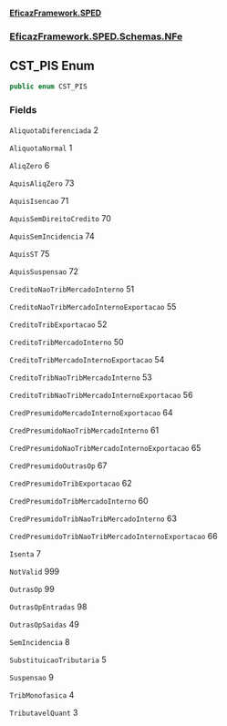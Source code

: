 #### [EficazFramework.SPED](EficazFrameworkSPED.md 'EficazFramework SPED')
### [EficazFramework.SPED.Schemas.NFe](EficazFramework.SPED.Schemas.NFe.md 'EficazFramework.SPED.Schemas.NFe')

## CST_PIS Enum

```csharp
public enum CST_PIS
```
### Fields

<a name='EficazFramework.SPED.Schemas.NFe.CST_PIS.AliquotaDiferenciada'></a>

`AliquotaDiferenciada` 2

<a name='EficazFramework.SPED.Schemas.NFe.CST_PIS.AliquotaNormal'></a>

`AliquotaNormal` 1

<a name='EficazFramework.SPED.Schemas.NFe.CST_PIS.AliqZero'></a>

`AliqZero` 6

<a name='EficazFramework.SPED.Schemas.NFe.CST_PIS.AquisAliqZero'></a>

`AquisAliqZero` 73

<a name='EficazFramework.SPED.Schemas.NFe.CST_PIS.AquisIsencao'></a>

`AquisIsencao` 71

<a name='EficazFramework.SPED.Schemas.NFe.CST_PIS.AquisSemDireitoCredito'></a>

`AquisSemDireitoCredito` 70

<a name='EficazFramework.SPED.Schemas.NFe.CST_PIS.AquisSemIncidencia'></a>

`AquisSemIncidencia` 74

<a name='EficazFramework.SPED.Schemas.NFe.CST_PIS.AquisST'></a>

`AquisST` 75

<a name='EficazFramework.SPED.Schemas.NFe.CST_PIS.AquisSuspensao'></a>

`AquisSuspensao` 72

<a name='EficazFramework.SPED.Schemas.NFe.CST_PIS.CreditoNaoTribMercadoInterno'></a>

`CreditoNaoTribMercadoInterno` 51

<a name='EficazFramework.SPED.Schemas.NFe.CST_PIS.CreditoNaoTribMercadoInternoExportacao'></a>

`CreditoNaoTribMercadoInternoExportacao` 55

<a name='EficazFramework.SPED.Schemas.NFe.CST_PIS.CreditoTribExportacao'></a>

`CreditoTribExportacao` 52

<a name='EficazFramework.SPED.Schemas.NFe.CST_PIS.CreditoTribMercadoInterno'></a>

`CreditoTribMercadoInterno` 50

<a name='EficazFramework.SPED.Schemas.NFe.CST_PIS.CreditoTribMercadoInternoExportacao'></a>

`CreditoTribMercadoInternoExportacao` 54

<a name='EficazFramework.SPED.Schemas.NFe.CST_PIS.CreditoTribNaoTribMercadoInterno'></a>

`CreditoTribNaoTribMercadoInterno` 53

<a name='EficazFramework.SPED.Schemas.NFe.CST_PIS.CreditoTribNaoTribMercadoInternoExportacao'></a>

`CreditoTribNaoTribMercadoInternoExportacao` 56

<a name='EficazFramework.SPED.Schemas.NFe.CST_PIS.CredPresumidoMercadoInternoExportacao'></a>

`CredPresumidoMercadoInternoExportacao` 64

<a name='EficazFramework.SPED.Schemas.NFe.CST_PIS.CredPresumidoNaoTribMercadoInterno'></a>

`CredPresumidoNaoTribMercadoInterno` 61

<a name='EficazFramework.SPED.Schemas.NFe.CST_PIS.CredPresumidoNaoTribMercadoInternoExportacao'></a>

`CredPresumidoNaoTribMercadoInternoExportacao` 65

<a name='EficazFramework.SPED.Schemas.NFe.CST_PIS.CredPresumidoOutrasOp'></a>

`CredPresumidoOutrasOp` 67

<a name='EficazFramework.SPED.Schemas.NFe.CST_PIS.CredPresumidoTribExportacao'></a>

`CredPresumidoTribExportacao` 62

<a name='EficazFramework.SPED.Schemas.NFe.CST_PIS.CredPresumidoTribMercadoInterno'></a>

`CredPresumidoTribMercadoInterno` 60

<a name='EficazFramework.SPED.Schemas.NFe.CST_PIS.CredPresumidoTribNaoTribMercadoInterno'></a>

`CredPresumidoTribNaoTribMercadoInterno` 63

<a name='EficazFramework.SPED.Schemas.NFe.CST_PIS.CredPresumidoTribNaoTribMercadoInternoExportacao'></a>

`CredPresumidoTribNaoTribMercadoInternoExportacao` 66

<a name='EficazFramework.SPED.Schemas.NFe.CST_PIS.Isenta'></a>

`Isenta` 7

<a name='EficazFramework.SPED.Schemas.NFe.CST_PIS.NotValid'></a>

`NotValid` 999

<a name='EficazFramework.SPED.Schemas.NFe.CST_PIS.OutrasOp'></a>

`OutrasOp` 99

<a name='EficazFramework.SPED.Schemas.NFe.CST_PIS.OutrasOpEntradas'></a>

`OutrasOpEntradas` 98

<a name='EficazFramework.SPED.Schemas.NFe.CST_PIS.OutrasOpSaidas'></a>

`OutrasOpSaidas` 49

<a name='EficazFramework.SPED.Schemas.NFe.CST_PIS.SemIncidencia'></a>

`SemIncidencia` 8

<a name='EficazFramework.SPED.Schemas.NFe.CST_PIS.SubstituicaoTributaria'></a>

`SubstituicaoTributaria` 5

<a name='EficazFramework.SPED.Schemas.NFe.CST_PIS.Suspensao'></a>

`Suspensao` 9

<a name='EficazFramework.SPED.Schemas.NFe.CST_PIS.TribMonofasica'></a>

`TribMonofasica` 4

<a name='EficazFramework.SPED.Schemas.NFe.CST_PIS.TributavelQuant'></a>

`TributavelQuant` 3